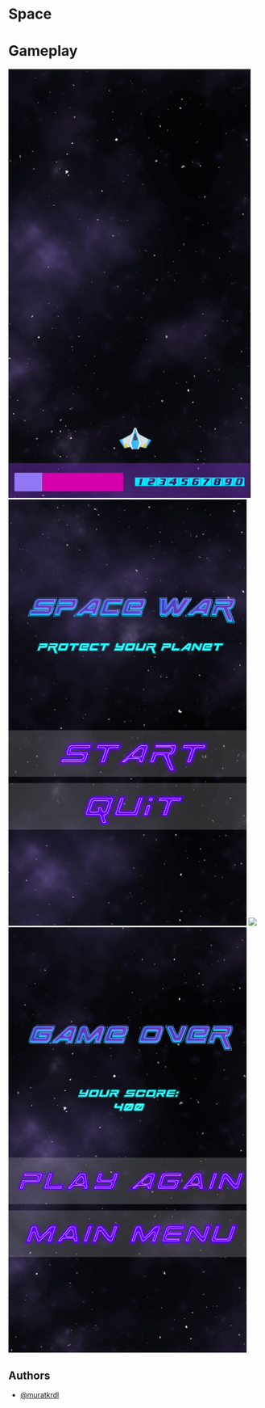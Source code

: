 
# Space


# Gameplay

<img src="https://github.com/muratkrdl/Space/blob/main/Picture.png" width="auto">


<img src="https://github.com/muratkrdl/Space/blob/main/MainMenu.png" width="auto">


<img src="https://github.com/muratkrdl/Space/blob/main/Gameplay.gif" width="465">


<img src="https://github.com/muratkrdl/Space/blob/main/GameOver.png" width="auto">


## Authors

- [@muratkrdl](https://github.com/muratkrdl)


